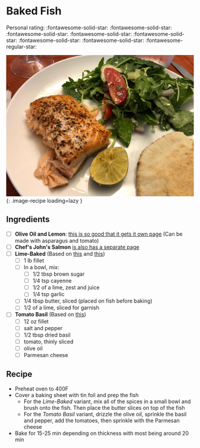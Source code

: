 # Baked Fish

<!-- {cts} rating=4; (User can specify rating on scale of 1-5) -->

Personal rating: :fontawesome-solid-star: :fontawesome-solid-star: :fontawesome-solid-star: :fontawesome-solid-star: :fontawesome-solid-star: :fontawesome-solid-star: :fontawesome-solid-star: :fontawesome-regular-star:

<!-- {cte} -->

<!-- {cts} name_image=baked-fish.jpeg; (User can specify image name) -->

![baked-fish.jpeg](./baked-fish.jpeg){: .image-recipe loading=lazy }

<!-- {cte} -->

## Ingredients

- [ ] __Olive Oil and Lemon__: [this is so good that it gets it own page](./baked-fish-and-asparagus.md) (Can be made with asparagus and tomato)
- [ ] __Chef's John's Salmon__ [is also has a separate page ](./chef_johns_salmon.md)
- [ ] __Lime-Baked__ (Based on [this](https://juliasalbum.com/easy-baked-salmon-garlic-lime-butter-sauce/) and [this](https://www.cookingclassy.com/baked-salmon-brown-sugar-lime/))
  - [ ] 1 lb fillet
  - [ ] In a bowl, mix:
    - [ ] 1/2 tbsp brown sugar
    - [ ] 1/4 tsp cayenne
    - [ ] 1/2 of a lime, zest and juice
    - [ ] 1/4 tsp garlic
  - [ ] 1/4 tbsp butter, sliced (placed on fish before baking)
  - [ ] 1/2 of a lime, sliced for garnish
- [ ] __Tomato Basil__ (Based on [this](https://www.allrecipes.com/recipe/166624/tomato-basil-salmon/))
  - [ ] 12 oz fillet
  - [ ] salt and pepper
  - [ ] 1/2 tbsp dried basil
  - [ ] tomato, thinly sliced
  - [ ] olive oil
  - [ ] Parmesan cheese

## Recipe

- Preheat oven to 400F
- Cover a baking sheet with tin foil and prep the fish
  - For the _Lime-Baked_ variant, mix all of the spices in a small bowl and brush onto the fish. Then place the butter slices on top of the fish
  - For the _Tomato Basil_ variant, drizzle the olive oil, sprinkle the basil and pepper, add the tomatoes, then sprinkle with the Parmesan cheese
- Bake for 15-25 min depending on thickness with most being around 20 min

<!-- FIXME: Need to implement admonitions: https://github.com/executablebooks/mdformat/issues/309
!!! note
    For *thin* frozen fillet, bake at 450F for 4 minutes, then flip and bake for 8-12 min ([frozen recipe source](http://cookthestory.com/how-to-cook-fish-from-frozen/))
 -->
